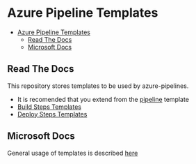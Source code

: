# Azure Pipeline Templates

- [Azure Pipeline Templates](#azure-pipeline-templates)
  - [Read The Docs](#read-the-docs)
  - [Microsoft Docs](#microsoft-docs)

## Read The Docs

This repository stores templates to be used by azure-pipelines.

- It is recomended that you extend from the [pipeline](docs/pipeline.md) template
- [Build Steps Templates](docs/steps/build.md)
- [Deploy Steps Templates](docs/steps/deploy.md)

## Microsoft Docs

General usage of templates is described [here](https://docs.microsoft.com/en-us/azure/devops/pipelines/process/templates?view=azure-devops)
